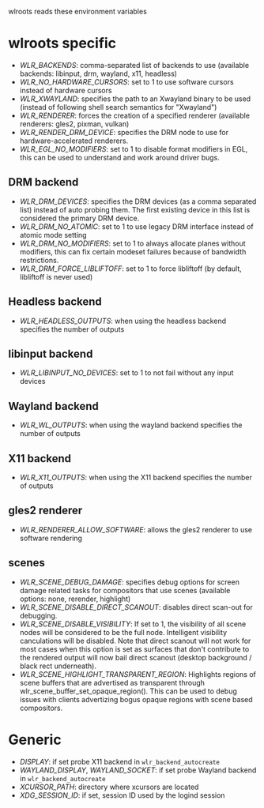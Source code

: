 wlroots reads these environment variables

# wlroots specific

* *WLR_BACKENDS*: comma-separated list of backends to use (available backends:
  libinput, drm, wayland, x11, headless)
* *WLR_NO_HARDWARE_CURSORS*: set to 1 to use software cursors instead of
  hardware cursors
* *WLR_XWAYLAND*: specifies the path to an Xwayland binary to be used (instead
  of following shell search semantics for "Xwayland")
* *WLR_RENDERER*: forces the creation of a specified renderer (available
  renderers: gles2, pixman, vulkan)
* *WLR_RENDER_DRM_DEVICE*: specifies the DRM node to use for
  hardware-accelerated renderers.
* *WLR_EGL_NO_MODIFIERS*: set to 1 to disable format modifiers in EGL, this can
  be used to understand and work around driver bugs.

## DRM backend

* *WLR_DRM_DEVICES*: specifies the DRM devices (as a comma separated list)
  instead of auto probing them. The first existing device in this list is
  considered the primary DRM device.
* *WLR_DRM_NO_ATOMIC*: set to 1 to use legacy DRM interface instead of atomic
  mode setting
* *WLR_DRM_NO_MODIFIERS*: set to 1 to always allocate planes without modifiers,
  this can fix certain modeset failures because of bandwidth restrictions.
* *WLR_DRM_FORCE_LIBLIFTOFF*: set to 1 to force libliftoff (by default,
  libliftoff is never used)

## Headless backend

* *WLR_HEADLESS_OUTPUTS*: when using the headless backend specifies the number
  of outputs

## libinput backend

* *WLR_LIBINPUT_NO_DEVICES*: set to 1 to not fail without any input devices

## Wayland backend

* *WLR_WL_OUTPUTS*: when using the wayland backend specifies the number of outputs

## X11 backend

* *WLR_X11_OUTPUTS*: when using the X11 backend specifies the number of outputs

## gles2 renderer

* *WLR_RENDERER_ALLOW_SOFTWARE*: allows the gles2 renderer to use software
  rendering

## scenes

* *WLR_SCENE_DEBUG_DAMAGE*: specifies debug options for screen damage related
  tasks for compositors that use scenes (available options: none, rerender,
  highlight)
* *WLR_SCENE_DISABLE_DIRECT_SCANOUT*: disables direct scan-out for debugging.
* *WLR_SCENE_DISABLE_VISIBILITY*: If set to 1, the visibility of all scene nodes
  will be considered to be the full node. Intelligent visibility canculations will
  be disabled. Note that direct scanout will not work for most cases when this
  option is set as surfaces that don't contribute to the rendered output will now
  bail direct scanout (desktop background / black rect underneath).
* *WLR_SCENE_HIGHLIGHT_TRANSPARENT_REGION*: Highlights regions of scene buffers
  that are advertised as transparent through wlr_scene_buffer_set_opaque_region().
  This can be used to debug issues with clients advertizing bogus opaque regions
  with scene based compositors.

# Generic

* *DISPLAY*: if set probe X11 backend in `wlr_backend_autocreate`
* *WAYLAND_DISPLAY*, *WAYLAND_SOCKET*: if set probe Wayland backend in
  `wlr_backend_autocreate`
* *XCURSOR_PATH*: directory where xcursors are located
* *XDG_SESSION_ID*: if set, session ID used by the logind session
